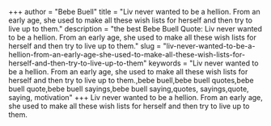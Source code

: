+++
author = "Bebe Buell"
title = "Liv never wanted to be a hellion. From an early age, she used to make all these wish lists for herself and then try to live up to them."
description = "the best Bebe Buell Quote: Liv never wanted to be a hellion. From an early age, she used to make all these wish lists for herself and then try to live up to them."
slug = "liv-never-wanted-to-be-a-hellion-from-an-early-age-she-used-to-make-all-these-wish-lists-for-herself-and-then-try-to-live-up-to-them"
keywords = "Liv never wanted to be a hellion. From an early age, she used to make all these wish lists for herself and then try to live up to them.,bebe buell,bebe buell quotes,bebe buell quote,bebe buell sayings,bebe buell saying,quotes, sayings,quote, saying, motivation"
+++
Liv never wanted to be a hellion. From an early age, she used to make all these wish lists for herself and then try to live up to them.
